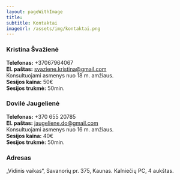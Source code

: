 ```yaml
---
layout: pageWithImage
title:
subtitle: Kontaktai
imageUrl: /assets/img/kontaktai.png
---
```


### Kristina Švažienė
<strong>Telefonas:</strong> +37067964067<br>
<strong>El. paštas:</strong> svaziene.kristina@gmail.com<br>
Konsultuojami asmenys nuo 18 m. amžiaus.<br>
<strong>Sesijos kaina:</strong> 50€<br>
<strong>Sesijos trukmė:</strong> 50min.<br>

### Dovilė Jaugelienė
<strong>Telefonas:</strong> +370 655 20785<br>
<strong>El. paštas:</strong> jaugeliene.do@gmail.com<br>
Konsultuojami asmenys nuo 16 m. amžiaus.<br>
<strong>Sesijos kaina:</strong> 40€<br>
<strong>Sesijos trukmė:</strong> 50min.<br>

### Adresas
„Vidinis vaikas“, Savanorių pr. 375, Kaunas. Kalniečių PC, 4 aukštas.